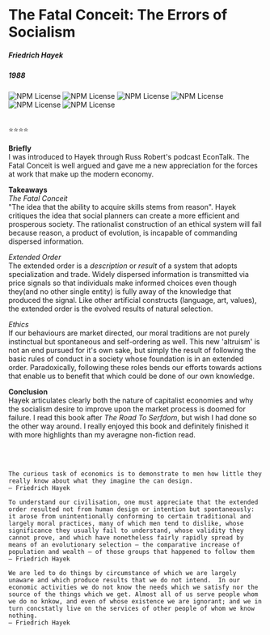 # The Fatal Conceit: The Errors of Socialism
##### Friedrich Hayek
##### 1988

![NPM License](https://img.shields.io/badge/-NonFiction-blue) ![NPM License](https://img.shields.io/badge/-Economics-blue) ![NPM License](https://img.shields.io/badge/-Philosophy-blue) ![NPM License](https://img.shields.io/badge/-PoliticalScience-blue) ![NPM License](https://img.shields.io/badge/-Capitalism-blue) ![NPM License](https://img.shields.io/badge/-Libertarianism-blue) 


<br>
⭐⭐⭐⭐

**Briefly** <br>
I was introduced to Hayek through Russ Robert's podcast EconTalk.  The Fatal Conceit is well argued and gave me a new appreciation for the forces at work that make up the modern economy.

**Takeaways**<br>
*The Fatal Conceit*<br>
"The idea that the ability to acquire skills stems from reason".  Hayek critiques the idea that social planners can create a more efficient and prosperous society.  The rationalist construction of an ethical system will fail because reason, a product of evolution, is incapable of commanding dispersed information.

*Extended Order*<br>
The extended order is a *description* or *result* of a system that adopts specialization and trade.  Widely dispersed information is transmitted via price signals so that individuals make informed choices even though they(and no other single entity) is fully away of the knowledge that produced the signal. Like other artificial constructs (language, art, values), the extended order is the evolved results of natural selection.

*Ethics*<br>
If our behaviours are market directed, our moral traditions are not purely instinctual but spontaneous and self-ordering as well.  This new 'altruism' is not an end pursued for it's own sake, but simply the result of following the basic rules of conduct in a society whose foundation is in an extended order. Paradoxically, following these roles bends our efforts towards actions that enable us to benefit that which could be done of our own knowledge. 

**Conclusion**<br>
Hayek articulates clearly both the nature of capitalist economies and why the socialism desire to improve upon the market process is doomed for failure. I read this book after *The Road To Serfdom*, but wish I had done so the other way around.  I really enjoyed this book and definitely finished it with more highlights than my averagne non-fiction read. 

<br><br>
```
The curious task of economics is to demonstrate to men how little they really know about what they imagine the can design.
― Friedrich Hayek

To understand our civilisation, one must appreciate that the extended order resulted not from human design or intention but spontaneously: it arose from unintentionally conforming to certain traditional and largely moral practices, many of which men tend to dislike, whose significance they usually fail to understand, whose validity they cannot prove, and which have nonetheless fairly rapidly spread by means of an evolutionary selection – the comparative increase of population and wealth – of those groups that happened to follow them
― Friedrich Hayek

We are led to do things by circumstance of which we are largely unaware and which produce results that we do not intend.  In our economic activities we do not know the needs which we satisfy nor the source of the things which we get. Almost all of us serve people whom we do no knkow, and even of whose existence we are ignorant; and we in turn concstatly live on the services of other people of whom we know nothing.
― Friedrich Hayek

```


